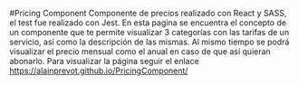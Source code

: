 #Pricing Component
Componente de precios realizado con React y SASS, el test fue realizado con Jest.
En esta pagina se encuentra el concepto de un componente que te permite visualizar 3 categorías con las tarifas de un servicio, así como la descripción de las mismas. Al mismo tiempo se podrá visualizar el precio mensual como el anual en caso de que así quieran abonarlo.
Para visualizar la página seguir el enlace 
https://alainprevot.github.io/PricingComponent/
